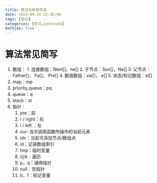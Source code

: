 ```yaml
---
title: 算法名称简写本
date: 2023-09-24 22:36:00
tags: [笔记]
categories: [学习,Leetcode]
mathjax: true
---
```


# 算法常见简写

<!--more-->

1. 数组：
   			  	1. 连接数组：Next[]，ne[]
        	2. 子节点：Son[]，Ne[]
        	3. 父节点：Father[]， Fa[]， Pre[]
        	4. 数值数组：val[]， e[]
        	5. 状态/标记数组：st[]
2. map：mp
3. priority_queue：pq
4. queue：q
5. stack：st
6. 指针：
   1. pre：前
   2. r / right：右
   3. l / left ：左
   4. cur: 当次调用函数所操作的当前元素
   5. idx：当前可添加节点/数组点
   6. id：记录数组索引
   7. tmp：临时变量
   8. i/j/k：遍历
   9. p，q：通用指针
   10. null：空指针
   10. b，f：标记变量

